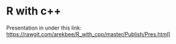 # R with c++

Presentation in under this link:
https://rawgit.com/arekbee/R_with_cpp/master/Publish/Pres.html]
